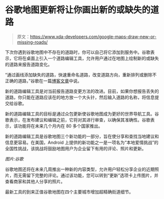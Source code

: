 # 谷歌地图更新将让你画出新的或缺失的道路

> 原文：<https://www.xda-developers.com/google-maps-draw-new-or-missing-roads/>

下次你遇到谷歌地图中不存在的道路时，你可以自己将它添加到服务中。谷歌表示，它将在桌面上引入一个道路编辑工具，允许用户通过在地图上绘制新的或缺失的道路来报告道路变化。

“通过画线添加缺失的道路，快速重命名道路，改变道路方向，重新排列或删除不正确的道路，”谷歌在一篇[博客文章](https://blog.google/products/maps/three-new-ways-anyone-can-update-google-maps/)中说。

新的道路编辑工具是对当前报告道路变更方法的改进。目前，如果你想报告丢失的道路，你只能在道路应该在的地方放一个大头针，然后输入道路的名称，将信息提交给谷歌。

新的道路编辑工具的目标是通过众包更新使谷歌地图成为更好的世界导航工具。谷歌表示，在发布建议和编辑之前，它将对其进行审查，以确保其准确性。谷歌表示，该功能将在未来几个月内在 80 多个国家推出。

新的道路编辑工具是谷歌地图三个新功能的一部分，旨在使分享和查找当地建议和信息更容易。在美国，Android 上提供的新功能之一是一项名为“本地爱情挑战”的全国性挑战，该挑战将鼓励地图用户为企业留下有用的评论、照片和更新。

*图片:谷歌*

谷歌地图还将在未来几周推出一种新的内容类型，允许用户轻松分享企业的近期照片，而无需留下完整的评论。通过该功能，您可以转到“更新”选项卡上传图片，并查看商家和其他人分享的照片。

最新工具的到来正值谷歌地图在四个主要城市增加超精确街道细节。